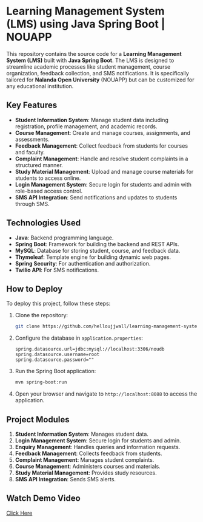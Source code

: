 # Learning Management System (LMS) using Java Spring Boot | NOUAPP

This repository contains the source code for a **Learning Management System (LMS)** built with **Java Spring Boot**. The LMS is designed to streamline academic processes like student management, course organization, feedback collection, and SMS notifications. It is specifically tailored for **Nalanda Open University** (NOUAPP) but can be customized for any educational institution.

## Key Features

- **Student Information System**: Manage student data including registration, profile management, and academic records.
- **Course Management**: Create and manage courses, assignments, and assessments.
- **Feedback Management**: Collect feedback from students for courses and faculty.
- **Complaint Management**: Handle and resolve student complaints in a structured manner.
- **Study Material Management**: Upload and manage course materials for students to access online.
- **Login Management System**: Secure login for students and admin with role-based access control.
- **SMS API Integration**: Send notifications and updates to students through SMS.

## Technologies Used

- **Java**: Backend programming language.
- **Spring Boot**: Framework for building the backend and REST APIs.
- **MySQL**: Database for storing student, course, and feedback data.
- **Thymeleaf**: Template engine for building dynamic web pages.
- **Spring Security**: For authentication and authorization.
- **Twilio API**: For SMS notifications.

## How to Deploy

To deploy this project, follow these steps:

1. Clone the repository:
    ```bash
    git clone https://github.com/helloujjwall/learning-management-system-java-spring-boot
    ```
2. Configure the database in `application.properties`:
    ```properties
    spring.datasource.url=jdbc:mysql://localhost:3306/noudb
    spring.datasource.username=root
    spring.datasource.password=""
    ```
3. Run the Spring Boot application:
    ```bash
    mvn spring-boot:run
    ```
4. Open your browser and navigate to `http://localhost:8088` to access the application.

## Project Modules

1. **Student Information System**: Manages student data.
2. **Login Management System**: Secure login for students and admin.
3. **Enquiry Management**: Handles queries and information requests.
4. **Feedback Management**: Collects feedback from students.
5. **Complaint Management**: Manages student complaints.
6. **Course Management**: Administers courses and materials.
7. **Study Material Management**: Provides study resources.
8. **SMS API Integration**: Sends SMS alerts.

## Watch Demo Video
[Click Here](https://youtu.be/9iM0vEKQtDE?si=cjlqB7reNVvDw4ln)

